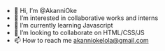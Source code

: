 - 👋 Hi, I’m @AkanniOke
- 👀 I’m interested in collaborative works and interns
- 🌱 I’m currently learning Javascript
- 💞️ I’m looking to collaborate on HTML/CSS/JS
- 📫 How to reach me akanniokelola@gmail.com 

<!---
AkanniOke/AkanniOke is a ✨ special ✨ repository because its `README.md` (this file) appears on your GitHub profile.
You can click the Preview link to take a look at your changes.
--->
